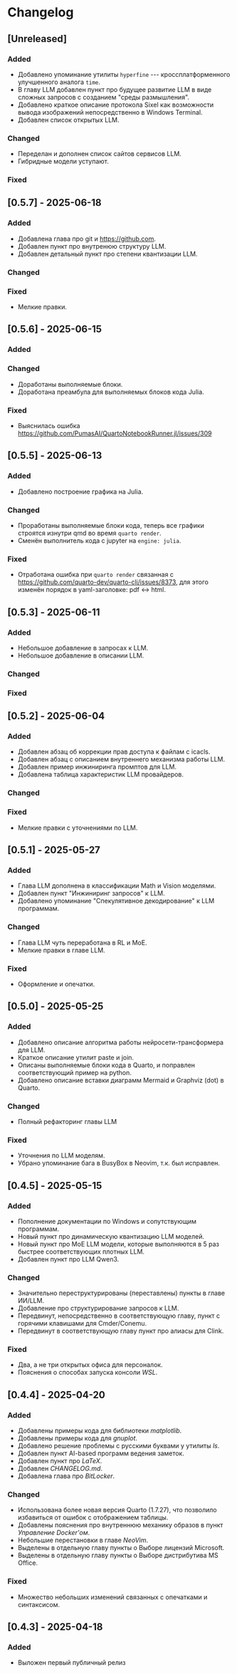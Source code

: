 # Changelog


## [Unreleased]

### Added

- Добавлено упоминание утилиты `hyperfine` --- кроссплатформенного улучшенного аналога `time`.
- В главу LLM добавлен пункт про будущее развитие LLM в виде сложных запросов с созданием "среды размышления".
- Добавлено краткое описание протокола Sixel как возможности вывода изображений непосредственно в Windows Terminal.
- Добавлен список открытых LLM.

### Changed

- Переделан и дополнен список сайтов сервисов LLM.
- Гибридные модели уступают.

### Fixed


## [0.5.7] - 2025-06-18

### Added

- Добавлена глава про git и <https://github.com>.
- Добавлен пункт про внутренюю структуру LLM.
- Добавлен детальный пункт про степени квантизации LLM.

### Changed

### Fixed

- Мелкие правки.


## [0.5.6] - 2025-06-15

### Added

### Changed

- Доработаны выполняемые блоки.
- Доработана преамбула для выполняемых блоков кода Julia.

### Fixed

- Выяснилась ошибка https://github.com/PumasAI/QuartoNotebookRunner.jl/issues/309


## [0.5.5] - 2025-06-13

### Added

- Добавлено построение графика на Julia.

### Changed

- Проработаны выполняемые блоки кода, теперь все графики строятся изнутри qmd во время `quarto render`.
- Сменён выполнитель кода с jupyter на `engine: julia`.

### Fixed

- Отработана ошибка при `quarto render` связанная с <https://github.com/quarto-dev/quarto-cli/issues/8373>,
  для этого изменён порядок в yaml-заголовке: pdf <-> html.


## [0.5.3] - 2025-06-11

### Added

- Небольшое добавление в запросах к LLM.
- Небольшое добавление в описании LLM.

### Changed

### Fixed


## [0.5.2] - 2025-06-04

### Added

- Добавлен абзац об коррекции прав доступа к файлам с icacls.
- Добавлен абзац с описанием внутреннего механизма работы LLM.
- Добавлен пример инжиниринга промптов для LLM.
- Добавлена таблица характеристик LLM провайдеров.

### Changed

### Fixed

- Мелкие правки с уточнениями по LLM.

## [0.5.1] - 2025-05-27

### Added

- Глава LLM дополнена в классификации Math и Vision моделями.
- Добавлен пункт "Инжиниринг запросов" к LLM.
- Добавлено упоминание "Спекулятивное декодирование" к LLM программам.

### Changed

- Глава LLM чуть переработана в RL и MoE.
- Мелкие правки в главе LLM.

### Fixed

- Оформление и опечатки.

## [0.5.0] - 2025-05-25

### Added

- Добавлено описание алгоритма работы нейросети-трансформера для LLM.
- Краткое описание утилит paste и join.
- Описаны выполняемые блоки кода в Quarto, и поправлен соответствующий пример на python.
- Добавлено описание вставки диаграмм Mermaid и Graphviz (dot) в Quarto.

### Changed

- Полный рефакторинг главы LLM

### Fixed

- Уточнения по LLM моделям.
- Убрано упоминание бага в BusyBox в Neovim, т.к. был исправлен.

## [0.4.5] - 2025-05-15

### Added

- Пополнение документации по Windows и сопутствующим программам.
- Новый пункт про динамическую квантизацию LLM моделей.
- Новый пункт про MoE LLM модели, которые выполняются в 5 раз быстрее соответствующих плотных LLM.
- Добавлен пункт про LLM Qwen3.

### Changed

- Значительно переструктурированы (переставлены) пункты в главе ИИ/LLM.
- Добавление про структурирование запросов к LLM.
- Передвинут, непосредственно в соответствующую главу, пункт с горячими клавишами для Cmder/Conemu.
- Передвинут в соответствующую главу пункт про алиасы для Clink.

### Fixed

- Два, а не три открытых офиса для персоналок.
- Пояснения о способах запуска консоли _WSL_.


## [0.4.4] - 2025-04-20

### Added

- Добавлены примеры кода для библиотеки _matplotlib_.
- Добавлены примеры кода для _gnuplot_.
- Добавлено решение проблемы с русскими буквами у утилиты _ls_.
- Добавлен пункт AI-based программ ведения заметок.
- Добавлен пункт про _LaTeX_.
- Добавлен _CHANGELOG.md_.
- Добавлена глава про _BitLocker_.

### Changed

- Использована более новая версия Quarto (1.7.27), что позволило избавиться от ошибок с отображением таблицы.
- Добавлены пояснения про внутреннюю механику образов в пункт _Управление Docker'ом_.
- Небольшие перестановки в главе _NeoVim_.
- Выделены в отдельную главу пункты о Выборе лицензий Microsoft.
- Выделены в отдельную главу пункты о Выборе дистрибутива MS Office.

### Fixed

- Множество небольших изменений связанных с опечатками и синтаксисом.

## [0.4.3] - 2025-04-18

### Added

- Выложен первый публичный релиз

